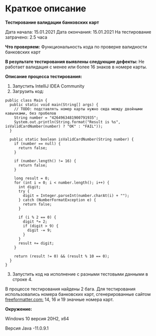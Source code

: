 # Краткое описание
**Тестирование валидации банковских карт**

Дата начала: 15.01.2021 
Дата окончания: 15.01.2021 
На тестирование затрачено: 2.5 часа

**Что проверяем:**
Функциональность кода по проверке валидности банковских карт

**В результате тестирования выявлены следующие дефекты:**
Не работает валидация с менее или более 16 знаков в номере карты.

**Описание процесса тестирования:**

1. Запустить IntelliJ IDEA Community
2. Загрузить код:

```
public class Main {
  public static void main(String[] args) {
    // TODO: подставлять номер карты нужно сюда между двойными кавычками, без пробелов
    String number = "4264963481900791935";
    System.out.println(String.format("Result is %s", isValidCardNumber(number) ? "OK" : "FAIL"));
  }

  public static boolean isValidCardNumber(String number) {
    if (number == null) {
      return false;
    }

    if (number.length() != 16) {
      return false;
    }

    long result = 0;
    for (int i = 0; i < number.length(); i++) {
      int digit;
      try {
        digit = Integer.parseInt(number.charAt(i) + "");
      } catch (NumberFormatException e) {
        return false;
      }

      if (i % 2 == 0) {
        digit *= 2;
        if (digit > 9) {
          digit -= 9;
        }
      }
      result += digit;
    }

    return (result != 0) && (result % 10 == 0);
  }
}
```

3. Запустить код на исполнение с разными тестовыми данными в строке 4.

В процессе тестирования найдены 2 бага.
Для тестирования использовались номера банковских карт, сгенерированные сайтом [freeformatter.com:](https://www.freeformatter.com/credit-card-number-generator-validator.html)
14, 16 и 19 значные номера карт.

**Окружение:**

Windows 10 версия 20Н2, x64

Версия Java -11.0.9.1

